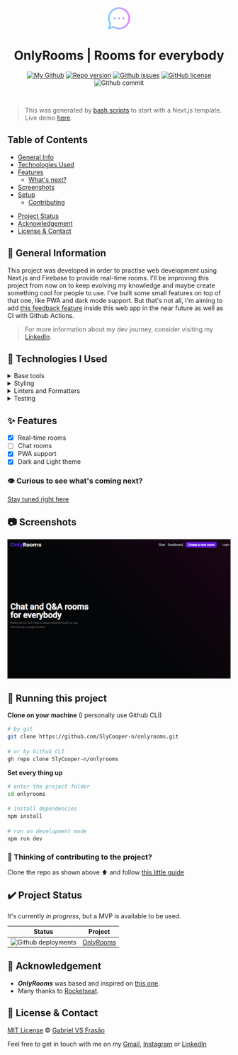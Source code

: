 <div align="center">

<img src="public/icons/messenger.png" alt="OnlyRooms logo" width="50" />

<br />

# OnlyRooms | Rooms for everybody

[![My Github](https://img.shields.io/badge/Gabe%20Frasz-OnlyRooms-gold?style=flat-square)](https://github.com/SlyCooper-n)
[![Repo version](https://img.shields.io/github/package-json/v/slycooper-n/onlyrooms?style=flat-square)](https://github.com/SlyCooper-n/letmeask-nlw6-react/blob/main/package.json)
[![Github issues](https://img.shields.io/github/issues/SlyCooper-n/onlyrooms?color=red&style=flat-square)](https://github.com/SlyCooper-n/onlyrooms/issues)
[![GitHub license](https://img.shields.io/github/license/SlyCooper-n/onlyrooms?style=flat-square)](https://github.com/SlyCooper-n/onlyrooms/blob/main/LICENSE)
![Github commit](https://img.shields.io/github/last-commit/SlyCooper-n/onlyrooms?color=blue&style=flat-square)

</div>

<br />

> This was generated by [bash scripts](https://github.com/SlyCooper-n/models) to start with a Next.js template. <br />
> Live demo [here](https://onlyrooms.vercel.app).

## Table of Contents

- [General Info](#pushpin-general-information)
- [Technologies Used](#hammer-technologies-i-used)
- [Features](#sparkles-features)
  - [What's next?](#eye-curious-to-see-whats-coming-next)
- [Screenshots](#camera-screenshots)
- [Setup](#rocket-running-this-project)
  - [Contributing](#brain-thinking-of-contributing-to-the-project)
<!-- - [Usage](#question-usage) -->
- [Project Status](#heavy_check_mark-project-status)
- [Acknowledgement](#white_heart-acknowledgement)
- [License & Contact](#memo-license--contact)

## :pushpin: General Information

<!-- 
Provide general information about your project here.

- What problem does it (intend to) solve?
- What is the purpose of your project?
- Why did you undertake it?
-->

This project was developed in order to practise web development using Next.js and Firebase to provide real-time rooms. I'll be improving this project from now on to keep evolving my knowledge and maybe create something cool for people to use. I've built some small features on top of that one, like PWA and dark mode support. But that's not all, I'm aiming to add [this feedback feature](https://github.com/SlyCooper-n/feedback-widget-nlw-08) inside this web app in the near future as well as CI with Github Actions.

> For more information about my dev journey, consider visiting my [LinkedIn](https://linkedin.com/in/gabriel-vs-frasao).

## :hammer: Technologies I Used

<details>
<summary>
Base tools
</summary>

- [Next.js](https://nextjs.org/) v12.2.2
- [Firebase](https://firebase.google.com/) v9.9.0
- [TypeScript](https://www.typescriptlang.org/) v4.7.4

</details>

<details>
<summary>
Styling
</summary>

- [Tailwind](https://tailwindcss.com/) v3.1.6
- [DaisyUI](https://daisyui.com/) v2.19.1
- [RadixUI](https://www.radix-ui.com/) (version per component)

</details>

<details>
<summary>
Linters and Formatters
</summary>

- [ESLint](https://eslint.org/) v8.20.0
- [Prettier](https://prettier.io/) (VS Code extension)
- [.editorConfig](https://editorconfig.org/) (VS Code extension)

</details>

<details>
<summary>
Testing
</summary>

- [Vitest](https://vitest.dev/) v0.18.1
- [React testing library](https://testing-library.com/docs/react-testing-library/intro/)
  - jest-dom v5.16.4
  - react v13.3.0
  - user-event v14.3.0
- [Cypress](https://www.cypress.io/) v10.3.1

</details>

## :sparkles: Features

- [x] Real-time rooms
- [ ] Chat rooms
- [x] PWA support
- [x] Dark and Light theme

### :eye: Curious to see what's coming next?

[Stay tuned right here](https://github.com/users/SlyCooper-n/projects/3)

## :camera: Screenshots

<img alt="OnlyRooms homepage banner" src="./_docs/banner.png" />

## :rocket: Running this project

**Clone on your machine** (I personally use Github CLI)

```bash
# by git
git clone https://github.com/SlyCooper-n/onlyrooms.git

# or by Github CLI
gh repo clone SlyCooper-n/onlyrooms
```

**Set every thing up**

```bash
# enter the project folder
cd onlyrooms

# install dependencies
npm install

# run on development mode
npm run dev
```
### :brain: Thinking of contributing to the project?

Clone the repo as shown above :arrow_up: and follow [this little guide](https://github.com/SlyCooper-n/onlyrooms/blob/main/_docs/CONTRIBUTING.md)

<!--
## :question: Usage

How does one go about using it? Provide various use cases and code examples here.

`write-your-code-here`
-->

## :heavy_check_mark: Project Status

<!-- Project is: in progress / complete / no longer being worked on. If you are no longer working on it, provide reasons why. -->

It's currently _in progress_, but a MVP is available to be used.

| Status | Project |
| ------ | ------- |
| ![Github deployments](https://img.shields.io/github/deployments/slycooper-n/onlyrooms/production?label=vercel&logo=vercel&logoColor=white) | [OnlyRooms](https://onlyrooms.vercel.app) |

## :white_heart: Acknowledgement

- ***OnlyRooms*** was based and inspired on [this one](https://github.com/rocketseat-education/nlw-06-reactjs).
- Many thanks to [Rocketseat](https://github.com/rocketseat-education).

## :memo: License & Contact

[MIT License](https://github.com/SlyCooper-n/onlyrooms/blob/main/LICENSE) &copy; [Gabriel VS Frasão](https://github.com/SlyCooper-n)

Feel free to get in touch with me on my [Gmail](mailto:gabrielvitor.frasao@gmail.com), [Instagram](https://instagram/gabe_frasz) or [LinkedIn](https://linkedin.com/in/gabriel-vs-frasao)
